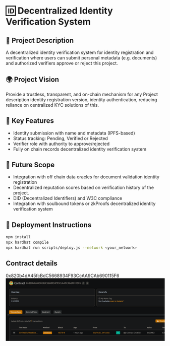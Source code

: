 # 🆔 Decentralized Identity Verification System

## 📘 Project Description

A decentralized identity verification system for identity registration and verification where users can submit personal metadata (e.g. documents) and authorized verifiers approve or reject this project.

## 🌍 Project Vision

Provide a trustless, transparent, and on-chain mechanism for any Project description identity registration version, identity authentication, reducing reliance on centralized KYC solutions of this.

## 🔑 Key Features

- Identity submission with name and metadata (IPFS-based)
- Status tracking: Pending, Verified or Rejected
- Verifier role with authority to approve/rejected
- Fully on chain records decentralized identity verification system

## 🚀 Future Scope

- Integration with off chain data oracles for document validation identity registration
- Decentralized reputation scores based on verification history of the project.
- DID (Decentralized Identifiers) and W3C compliance
- Integration with soulbound tokens or zkProofs decentralized identity verification system

## 📜 Deployment Instructions

```bash
npm install
npx hardhat compile
npx hardhat run scripts/deploy.js --network <your_network>
```

## Contract details
0x820b4dA45fcBdC5668934F93CcAA9CAb690115F6![alt text](image.png)
